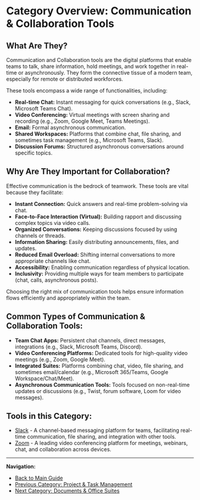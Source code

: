 # Category Overview: Communication & Collaboration Tools

## What Are They?

Communication and Collaboration tools are the digital platforms that enable teams to talk, share information, hold meetings, and work together in real-time or asynchronously. They form the connective tissue of a modern team, especially for remote or distributed workforces.

These tools encompass a wide range of functionalities, including:

*   **Real-time Chat:** Instant messaging for quick conversations (e.g., Slack, Microsoft Teams Chat).
*   **Video Conferencing:** Virtual meetings with screen sharing and recording (e.g., Zoom, Google Meet, Teams Meetings).
*   **Email:** Formal asynchronous communication.
*   **Shared Workspaces:** Platforms that combine chat, file sharing, and sometimes task management (e.g., Microsoft Teams, Slack).
*   **Discussion Forums:** Structured asynchronous conversations around specific topics.

## Why Are They Important for Collaboration?

Effective communication is the bedrock of teamwork. These tools are vital because they facilitate:

*   **Instant Connection:** Quick answers and real-time problem-solving via chat.
*   **Face-to-Face Interaction (Virtual):** Building rapport and discussing complex topics via video calls.
*   **Organized Conversations:** Keeping discussions focused by using channels or threads.
*   **Information Sharing:** Easily distributing announcements, files, and updates.
*   **Reduced Email Overload:** Shifting internal conversations to more appropriate channels like chat.
*   **Accessibility:** Enabling communication regardless of physical location.
*   **Inclusivity:** Providing multiple ways for team members to participate (chat, calls, asynchronous posts).

Choosing the right mix of communication tools helps ensure information flows efficiently and appropriately within the team.

## Common Types of Communication & Collaboration Tools:

*   **Team Chat Apps:** Persistent chat channels, direct messages, integrations (e.g., Slack, Microsoft Teams, Discord).
*   **Video Conferencing Platforms:** Dedicated tools for high-quality video meetings (e.g., Zoom, Google Meet).
*   **Integrated Suites:** Platforms combining chat, video, file sharing, and sometimes email/calendar (e.g., Microsoft 365/Teams, Google Workspace/Chat/Meet).
*   **Asynchronous Communication Tools:** Tools focused on non-real-time updates or discussions (e.g., Twist, forum software, Loom for video messages).

## Tools in this Category:

*   [Slack](../tools-by-category/slack.md) - A channel-based messaging platform for teams, facilitating real-time communication, file sharing, and integration with other tools.
*   [Zoom](../tools-by-category/zoom.md) - A leading video conferencing platform for meetings, webinars, chat, and collaboration across devices.

---

**Navigation:**

*   [Back to Main Guide](../README.md)
*   [Previous Category: Project & Task Management](./project-task-management-overview.md)
*   [Next Category: Documents & Office Suites](./documents-office-suites-overview.md)
